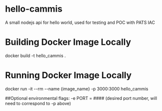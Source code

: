 # hello-cammis
A small nodejs api for hello world, used for testing and POC with PATS IAC


# Building Docker Image Locally
docker build -t hello_cammis .

# Running Docker Image Locally
docker run -it --rm  --name {image_name} -p 3000:3000 hello_cammis

##Optional environmental flags:
-e PORT = #### (desired port number, will need to correspond to -p above)


